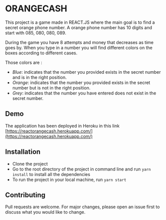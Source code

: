 # ORANGECASH

This project is a game made in REACT.JS where the main goal is to find a secret orange phone number. 
A orange phone number has 10 digits and start with 085, 080, 080, 089.  

During the game you have 8 attempts and money that decreases as time goes by. When you type in a number you will find different colors on the boxes according to different cases.

Those colors are : 
- *Blue*: indicates that the number you provided exists in the secret number and is in the right position.
- *Orange*: indicates that the number you provided exists in the secret number but is not in the right position.
- *Grey*: indicates that the number you have entered does not exist in the secret number.

## Demo 

The application has been deployed in Heroku in this link [https://reactorangecash.herokuapp.com/](https://reactorangecash.herokuapp.com/)

## Installation

- Clone the project 
- Go to the root directory of the project in command line and run `yarn install` to install all the dependencies
- To run the project in your local machine, run `yarn start`

## Contributing
Pull requests are welcome. For major changes, please open an issue first to discuss what you would like to change.


